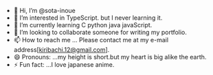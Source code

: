 - 👋 Hi, I’m @sota-inoue
- 👀 I’m interested in TypeScript. but I never learning it.
- 🌱 I’m currently learning C python java javaScript.
- 💞️ I’m looking to collaborate someone for writing my portfolio.
- 📫 How to reach me ... Please contact me at my e-mail address[kiribachi.12@gmail.com].
- 😄 Pronouns: ...my height is short.but my heart is big alike the earth.
- ⚡ Fun fact: ...I love japanese anime.

<!---
sota-inoue/sota-inoue is a ✨ special ✨ repository because its `README.md` (this file) appears on your GitHub profile.
You can click the Preview link to take a look at your changes.
--->

